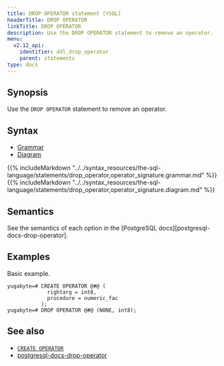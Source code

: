 ```yaml
---
title: DROP OPERATOR statement [YSQL]
headerTitle: DROP OPERATOR
linkTitle: DROP OPERATOR
description: Use the DROP OPERATOR statement to remove an operator.
menu:
  v2.12_api:
    identifier: ddl_drop_operator
    parent: statements
type: docs
---
```


## Synopsis

Use the `DROP OPERATOR` statement to remove an operator.

## Syntax

<ul class="nav nav-tabs nav-tabs-yb">
  <li >
    <a href="#grammar" class="nav-link active" id="grammar-tab" data-toggle="tab" role="tab" aria-controls="grammar" aria-selected="true">
      <i class="fa-solid fa-file-lines" aria-hidden="true"></i>
      Grammar
    </a>
  </li>
  <li>
    <a href="#diagram" class="nav-link" id="diagram-tab" data-toggle="tab" role="tab" aria-controls="diagram" aria-selected="false">
      <i class="fa-solid fa-diagram-project" aria-hidden="true"></i>
      Diagram
    </a>
  </li>
</ul>

<div class="tab-content">
  <div id="grammar" class="tab-pane fade show active" role="tabpanel" aria-labelledby="grammar-tab">
  {{% includeMarkdown "../../syntax_resources/the-sql-language/statements/drop_operator,operator_signature.grammar.md" %}}
  </div>
  <div id="diagram" class="tab-pane fade" role="tabpanel" aria-labelledby="diagram-tab">
  {{% includeMarkdown "../../syntax_resources/the-sql-language/statements/drop_operator,operator_signature.diagram.md" %}}
  </div>
</div>

## Semantics

See the semantics of each option in the [PostgreSQL docs][postgresql-docs-drop-operator].

## Examples

Basic example.

```plpgsql
yugabyte=# CREATE OPERATOR @#@ (
             rightarg = int8,
             procedure = numeric_fac
           );
yugabyte=# DROP OPERATOR @#@ (NONE, int8);
```

## See also

- [`CREATE OPERATOR`](../ddl_create_operator)
- [postgresql-docs-drop-operator](https://www.postgresql.org/docs/current/sql-dropoperator.html)
